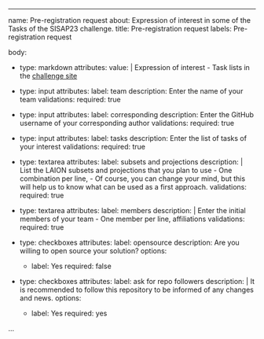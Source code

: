 ---
name: Pre-registration request
about: Expression of interest in some of the Tasks of the SISAP23 challenge.
title: Pre-registration request
labels: Pre-registration request

body:
  - type: markdown
    attributes:
      value: |
        Expression of interest
         - Task lists in the [challenge site](https://sisap-challenges.github.io/tasks/)

  - type: input
    attributes:
      label: team
      description: Enter the name of your team
    validations:
      required: true

  - type: input
    attributes:
      label: corresponding
      description: Enter the GitHub username of your corresponding author
    validations:
      required: true
      
  - type: input
    attributes:
      label: tasks
      description: Enter the list of tasks of your interest
    validations:
      required: true

  - type: textarea
    attributes:
      label: subsets and projections
      description: |
        List the LAION subsets and projections that you plan to use
        - One combination per line,
        - Of course, you can change your mind, but this will help us to know what can be used as a first approach.
    validations:
      required: true      

  - type: textarea
    attributes:
      label: members
      description: |
        Enter the initial members of your team
        - One member per line, affiliations
    validations:
      required: true
     
  - type: checkboxes
    attributes:
      label: opensource
      description: Are you willing to open source your solution?
      options:
      - label: Yes
        required: false

  - type: checkboxes
    attributes:
      label: ask for repo followers
      description: |
        It is recommended to follow this repository to be informed of any changes and news.
      options:
      - label: Yes
        required: yes

  ...
